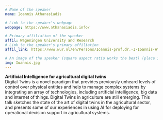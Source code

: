 ```yaml
---
# Name of the speaker
name: Ioannis Athanasiadis

# Link to the speaker's webpage
webpage: https://www.athanasiadis.info/

# Primary affiliation of the speaker
affil: Wageningen University and Research
# Link to the speaker's primary affiliation
affil_link: https://www.wur.nl/en/Persons/Ioannis-prof.dr.-I-Ioannis-Athanasiadis.htm

# An image of the speaker (square aspect ratio works the best) (place in the `assets/img/speakers` directory)
img: Ioannis.jpg
---
```

<!-- Whatever you write below will show up as the speaker's bio -->
**Artificial Intelligence for agricultural digital twins**  
Digital Twins is a novel paradigm that provides previously unheard levels of control over physical entities and help to manage complex systems by integrating an array of technologies, including artificial intelligence, big data and internet of things. Digital Twins in agriculture are still emerging. This talk sketches the state of the art of digital twins in the agricultural sector, and presents some of our experiences in using AI for deploying for operational decision support in agricultural systems.
